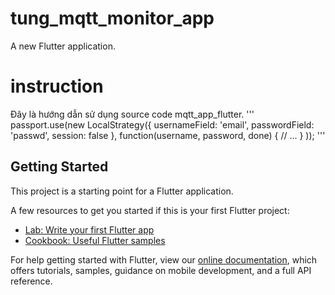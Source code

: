 # tung_mqtt_monitor_app

A new Flutter application.

# instruction

Đây là hướng dẫn sử dụng source code mqtt_app_flutter.
'''
passport.use(new LocalStrategy({
usernameField: 'email',
passwordField: 'passwd',
session: false
},
function(username, password, done) {
// ...
}
));
'''

## Getting Started

This project is a starting point for a Flutter application.

A few resources to get you started if this is your first Flutter project:

- [Lab: Write your first Flutter app](https://flutter.dev/docs/get-started/codelab)
- [Cookbook: Useful Flutter samples](https://flutter.dev/docs/cookbook)

For help getting started with Flutter, view our
[online documentation](https://flutter.dev/docs), which offers tutorials,
samples, guidance on mobile development, and a full API reference.
